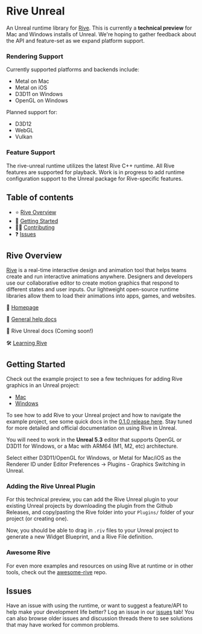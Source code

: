 # Rive Unreal

An Unreal runtime library for [Rive](https://rive.app). This is currently a **technical preview** for Mac and Windows installs of Unreal. We're hoping to gather feedback about the API and feature-set as we expand platform support.

### Rendering Support

Currently supported platforms and backends include:

- Metal on Mac
- Metal on iOS
- D3D11 on Windows
- OpenGL on Windows

Planned support for:

- D3D12
- WebGL
- Vulkan

### Feature Support

The rive-unreal runtime utilizes the latest Rive C++ runtime. All Rive features are supported for playback. Work is in progress to add runtime configuration support to the Unreal package for Rive-specific features.

## Table of contents

- ⭐️ [Rive Overview](#rive-overview)
- 🚀 [Getting Started](#getting-started)
- 👨‍💻 [Contributing](#contributing)
- ❓ [Issues](#issues)

## Rive Overview

[Rive](https://rive.app) is a real-time interactive design and animation tool that helps teams
create and run interactive animations anywhere. Designers and developers use our collaborative
editor to create motion graphics that respond to different states and user inputs. Our lightweight
open-source runtime libraries allow them to load their animations into apps, games, and websites.

🏡 [Homepage](https://rive.app/)

📘 [General help docs](https://help.rive.app/) 

📘 Rive Unreal docs (Coming soon!)

🛠 [Learning Rive](https://rive.app/learn-rive/)

## Getting Started

Check out the example project to see a few techniques for adding Rive graphics in an Unreal project:
- [Mac](https://github.com/rive-app/rive-unreal/releases/download/0.1.0/MacSiliconExampleProject.zip)
- [Windows](https://github.com/rive-app/rive-unreal/releases/download/0.1.0/WindowsSampleProject.zip)

To see how to add Rive to your Unreal project and how to navigate the example project, see some quick docs in the [0.1.0 release here](https://github.com/rive-app/rive-unreal/releases/tag/0.1.0). Stay tuned for more detailed and official documentation on using Rive in Unreal.

You will need to work in the **Unreal 5.3** editor that supports OpenGL or D3D11 for Windows, or a Mac with ARM64 (M1, M2, etc) architecture.

Select either D3D11/OpenGL for Windows, or Metal for Mac/iOS as the Renderer ID under Editor Preferences -> Plugins - Graphics Switching in Unreal.

### Adding the Rive Unreal Plugin

For this technical preview, you can add the Rive Unreal plugin to your existing Unreal projects by downloading the plugin from the Github Releases, and copy/pasting the Rive folder into your `Plugins/` folder of your project (or creating one). 

Now, you should be able to drag in `.riv` files to your Unreal project to generate a new Widget Blueprint, and a Rive File definition.

### Awesome Rive

For even more examples and resources on using Rive at runtime or in other tools, check out the [awesome-rive](https://github.com/rive-app/awesome-rive) repo.

## Issues

Have an issue with using the runtime, or want to suggest a feature/API to help make your development
life better? Log an issue in our [issues](https://github.com/rive-app/rive-unreal/issues) tab! You
can also browse older issues and discussion threads there to see solutions that may have worked for
common problems.